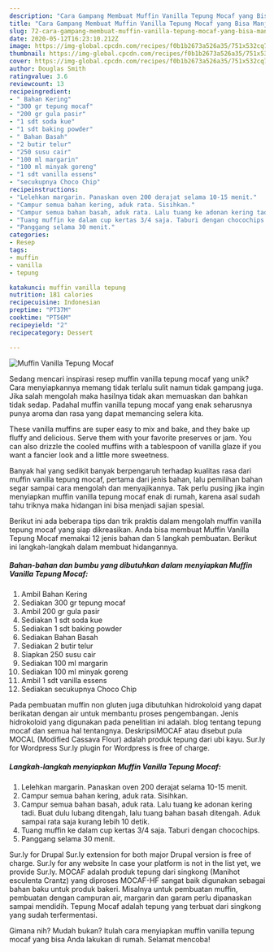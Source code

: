 ```yaml
---
description: "Cara Gampang Membuat Muffin Vanilla Tepung Mocaf yang Bisa Manjain Lidah"
title: "Cara Gampang Membuat Muffin Vanilla Tepung Mocaf yang Bisa Manjain Lidah"
slug: 72-cara-gampang-membuat-muffin-vanilla-tepung-mocaf-yang-bisa-manjain-lidah
date: 2020-05-12T16:23:10.212Z
image: https://img-global.cpcdn.com/recipes/f0b1b2673a526a35/751x532cq70/muffin-vanilla-tepung-mocaf-foto-resep-utama.jpg
thumbnail: https://img-global.cpcdn.com/recipes/f0b1b2673a526a35/751x532cq70/muffin-vanilla-tepung-mocaf-foto-resep-utama.jpg
cover: https://img-global.cpcdn.com/recipes/f0b1b2673a526a35/751x532cq70/muffin-vanilla-tepung-mocaf-foto-resep-utama.jpg
author: Douglas Smith
ratingvalue: 3.6
reviewcount: 13
recipeingredient:
- " Bahan Kering"
- "300 gr tepung mocaf"
- "200 gr gula pasir"
- "1 sdt soda kue"
- "1 sdt baking powder"
- " Bahan Basah"
- "2 butir telur"
- "250 susu cair"
- "100 ml margarin"
- "100 ml minyak goreng"
- "1 sdt vanilla essens"
- "secukupnya Choco Chip"
recipeinstructions:
- "Lelehkan margarin. Panaskan oven 200 derajat selama 10-15 menit."
- "Campur semua bahan kering, aduk rata. Sisihkan."
- "Campur semua bahan basah, aduk rata. Lalu tuang ke adonan kering tadi. Buat dulu lubang ditengah, lalu tuang bahan basah ditengah. Aduk sampai rata saja kurang lebih 10 detik."
- "Tuang muffin ke dalam cup kertas 3/4 saja. Taburi dengan chocochips."
- "Panggang selama 30 menit."
categories:
- Resep
tags:
- muffin
- vanilla
- tepung

katakunci: muffin vanilla tepung 
nutrition: 181 calories
recipecuisine: Indonesian
preptime: "PT37M"
cooktime: "PT56M"
recipeyield: "2"
recipecategory: Dessert

---
```



![Muffin Vanilla Tepung Mocaf](https://img-global.cpcdn.com/recipes/f0b1b2673a526a35/751x532cq70/muffin-vanilla-tepung-mocaf-foto-resep-utama.jpg)

Sedang mencari inspirasi resep muffin vanilla tepung mocaf yang unik? Cara menyiapkannya memang tidak terlalu sulit namun tidak gampang juga. Jika salah mengolah maka hasilnya tidak akan memuaskan dan bahkan tidak sedap. Padahal muffin vanilla tepung mocaf yang enak seharusnya punya aroma dan rasa yang dapat memancing selera kita.

These vanilla muffins are super easy to mix and bake, and they bake up fluffy and delicious. Serve them with your favorite preserves or jam. You can also drizzle the cooled muffins with a tablespoon of vanilla glaze if you want a fancier look and a little more sweetness.

Banyak hal yang sedikit banyak berpengaruh terhadap kualitas rasa dari muffin vanilla tepung mocaf, pertama dari jenis bahan, lalu pemilihan bahan segar sampai cara mengolah dan menyajikannya. Tak perlu pusing jika ingin menyiapkan muffin vanilla tepung mocaf enak di rumah, karena asal sudah tahu triknya maka hidangan ini bisa menjadi sajian spesial.


Berikut ini ada beberapa tips dan trik praktis dalam mengolah muffin vanilla tepung mocaf yang siap dikreasikan. Anda bisa membuat Muffin Vanilla Tepung Mocaf memakai 12 jenis bahan dan 5 langkah pembuatan. Berikut ini langkah-langkah dalam membuat hidangannya.

<!--inarticleads1-->

##### Bahan-bahan dan bumbu yang dibutuhkan dalam menyiapkan Muffin Vanilla Tepung Mocaf:

1. Ambil  Bahan Kering
1. Sediakan 300 gr tepung mocaf
1. Ambil 200 gr gula pasir
1. Sediakan 1 sdt soda kue
1. Sediakan 1 sdt baking powder
1. Sediakan  Bahan Basah
1. Sediakan 2 butir telur
1. Siapkan 250 susu cair
1. Sediakan 100 ml margarin
1. Sediakan 100 ml minyak goreng
1. Ambil 1 sdt vanilla essens
1. Sediakan secukupnya Choco Chip


Pada pembuatan muffin non gluten juga dibutuhkan hidrokoloid yang dapat berikatan dengan air untuk membantu proses pengembangan. Jenis hidrokoloid yang digunakan pada penelitian ini adalah. blog tentang tepung mocaf dan semua hal tentangnya. DeskripsiMOCAF atau disebut pula MOCAL (Modified Cassava Flour) adalah produk tepung dari ubi kayu. Sur.ly for Wordpress Sur.ly plugin for Wordpress is free of charge. 

<!--inarticleads2-->

##### Langkah-langkah menyiapkan Muffin Vanilla Tepung Mocaf:

1. Lelehkan margarin. Panaskan oven 200 derajat selama 10-15 menit.
1. Campur semua bahan kering, aduk rata. Sisihkan.
1. Campur semua bahan basah, aduk rata. Lalu tuang ke adonan kering tadi. Buat dulu lubang ditengah, lalu tuang bahan basah ditengah. Aduk sampai rata saja kurang lebih 10 detik.
1. Tuang muffin ke dalam cup kertas 3/4 saja. Taburi dengan chocochips.
1. Panggang selama 30 menit.


Sur.ly for Drupal Sur.ly extension for both major Drupal version is free of charge. Sur.ly for any website In case your platform is not in the list yet, we provide Sur.ly. MOCAF adalah produk tepung dari singkong (Manihot esculenta Crantz) yang diproses MOCAF-HF sangat baik digunakan sebagai bahan baku untuk produk bakeri. Misalnya untuk pembuatan muffin, pembuatan dengan campuran air, margarin dan garam perlu dipanaskan sampai mendidih. Tepung Mocaf adalah tepung yang terbuat dari singkong yang sudah terfermentasi. 

Gimana nih? Mudah bukan? Itulah cara menyiapkan muffin vanilla tepung mocaf yang bisa Anda lakukan di rumah. Selamat mencoba!
